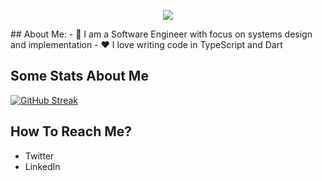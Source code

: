 <p align="center">
  <img src="https://readme-typing-svg.herokuapp.com?center=true&vCenter=true&lines=Hello%2C+there!" />
</p>
## About Me:
- 🏦 I am a Software Engineer with focus on systems design and implementation
- ❤️ I love writing code in TypeScript and Dart


## Some Stats About Me
[![GitHub Streak](https://github-readme-streak-stats.herokuapp.com/?user=ninjaengineers&theme=dark)](https://git.io/streak-stats)

## How To Reach Me?
- Twitter
- LinkedIn
